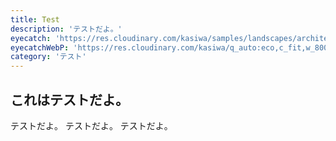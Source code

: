 ```yaml
---
title: Test
description: 'テストだよ。'
eyecatch: 'https://res.cloudinary.com/kasiwa/samples/landscapes/architecture-signs.jpg'
eyecatchWebP: 'https://res.cloudinary.com/kasiwa/q_auto:eco,c_fit,w_800,h_400/samples/landscapes/architecture-signs.webp'
category: 'テスト'
---
```


## これはテストだよ。

テストだよ。
テストだよ。
テストだよ。

